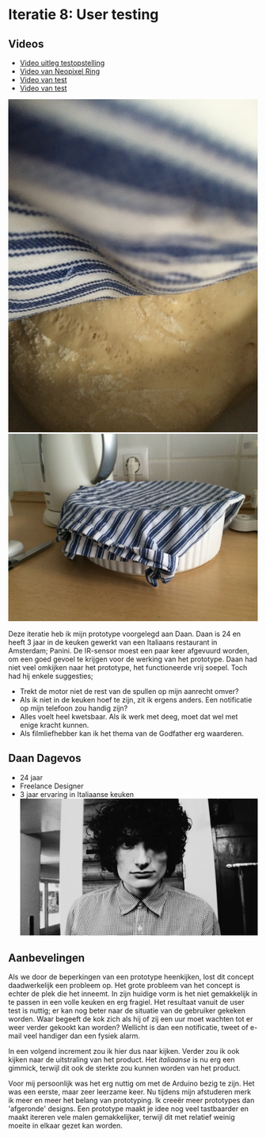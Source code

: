 # Iteratie 8: User testing

## Videos
- [Video uitleg testopstelling](https://www.youtube.com/watch?v=9-RRnoWaeGo&feature=youtu.be)
- [Video van Neopixel Ring](https://www.youtube.com/watch?v=1WptSYPGbE0&feature=youtu.be)
- [Video van test](https://www.youtube.com/watch?v=xvoAZr4gEHU&feature=youtu.be)
- [Video van test](https://www.youtube.com/watch?v=wqCr1fw8lsA&feature=youtu.be)

![Deeg](media/deeg.jpg)
![Deeg](media/deeg2.jpg)


Deze iteratie heb ik mijn prototype voorgelegd aan Daan. Daan is 24 en heeft 3 jaar in de keuken gewerkt van een Italiaans restaurant in Amsterdam; Panini. De IR-sensor moest een paar keer afgevuurd worden, om een goed gevoel te krijgen voor de werking van het prototype. Daan had niet veel omkijken naar het prototype, het functioneerde vrij soepel. Toch had hij enkele suggesties;

- Trekt de motor niet de rest van de spullen op mijn aanrecht omver?
- Als ik niet in de keuken hoef te zijn, zit ik ergens anders. Een notificatie op mijn telefoon zou handig zijn?
- Alles voelt heel kwetsbaar. Als ik werk met deeg, moet dat wel met enige kracht kunnen. 
- Als filmliefhebber kan ik het thema van de Godfather erg waarderen.

## Daan Dagevos
- 24 jaar
- Freelance Designer
- 3 jaar ervaring in Italiaanse keuken
![Daan](media/daan.jpg)

## Aanbevelingen
Als we door de beperkingen van een prototype heenkijken, lost dit concept daadwerkelijk een probleem op. Het grote probleem van het concept is echter de plek die het inneemt. In zijn huidige vorm is het niet gemakkelijk in te passen in een volle keuken en erg fragiel. Het resultaat vanuit de user test is nuttig; er kan nog beter naar de situatie van de gebruiker gekeken worden. Waar begeeft de kok zich als hij of zij een uur moet wachten tot er weer verder gekookt kan worden? Wellicht is dan een notificatie, tweet of e-mail veel handiger dan een fysiek alarm.

In een volgend increment zou ik hier dus naar kijken. Verder zou ik ook kijken naar de uitstraling van het product. Het _italiaanse_ is nu erg een gimmick, terwijl dit ook de sterkte zou kunnen worden van het product.

Voor mij persoonlijk was het erg nuttig om met de Arduino bezig te zijn. Het was een eerste, maar zeer leerzame keer. Nu tijdens mijn afstuderen merk ik meer en meer het belang van prototyping. Ik creeër meer prototypes dan 'afgeronde' designs. Een prototype maakt je idee nog veel tastbaarder en maakt itereren vele malen gemakkelijker, terwijl dit met relatief weinig moeite in elkaar gezet kan worden.
